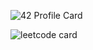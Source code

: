 ![42 Profile Card](https://1337-readme-hxx2.vercel.app/api/profile?cursus=42cursus&dark=true&login=aamajane)

![leetcode card](https://stats-cards-hxx2.vercel.app/api/leetcode/?username=aamajane&theme=dark)
